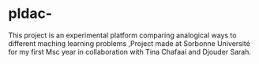 # pldac-
This project is an experimental platform comparing analogical ways to different maching learning problems ,Project made at Sorbonne Université for my first Msc year in collaboration with Tina Chafaai and Djouder Sarah.
